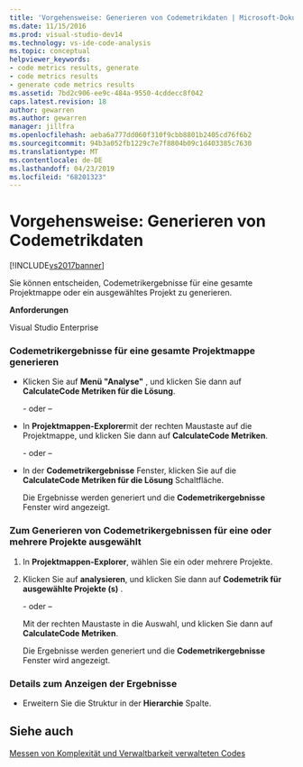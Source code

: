 ```yaml
---
title: 'Vorgehensweise: Generieren von Codemetrikdaten | Microsoft-Dokumentation'
ms.date: 11/15/2016
ms.prod: visual-studio-dev14
ms.technology: vs-ide-code-analysis
ms.topic: conceptual
helpviewer_keywords:
- code metrics results, generate
- code metrics results
- generate code metrics results
ms.assetid: 7bd2c906-ee9c-484a-9550-4cddecc8f042
caps.latest.revision: 18
author: gewarren
ms.author: gewarren
manager: jillfra
ms.openlocfilehash: aeba6a777dd060f310f9cbb8801b2405cd76f6b2
ms.sourcegitcommit: 94b3a052fb1229c7e7f8804b09c1d403385c7630
ms.translationtype: MT
ms.contentlocale: de-DE
ms.lasthandoff: 04/23/2019
ms.locfileid: "68201323"
---
```

# <a name="how-to-generate-code-metrics-data"></a>Vorgehensweise: Generieren von Codemetrikdaten
[!INCLUDE[vs2017banner](../includes/vs2017banner.md)]

Sie können entscheiden, Codemetrikergebnisse für eine gesamte Projektmappe oder ein ausgewähltes Projekt zu generieren.  
  
 **Anforderungen**  
  
 Visual Studio Enterprise  
  
### <a name="to-generate-code-metrics-results-for-an-entire-solution"></a>Codemetrikergebnisse für eine gesamte Projektmappe generieren  
  
- Klicken Sie auf **Menü "Analyse"** , und klicken Sie dann auf **CalculateCode Metriken für die Lösung**.  
  
     \- oder –  
  
- In **Projektmappen-Explorer**mit der rechten Maustaste auf die Projektmappe, und klicken Sie dann auf **CalculateCode Metriken**.  
  
     \- oder –  
  
- In der **Codemetrikergebnisse** Fenster, klicken Sie auf die **CalculateCode Metriken für die Lösung** Schaltfläche.  
  
     Die Ergebnisse werden generiert und die **Codemetrikergebnisse** Fenster wird angezeigt.  
  
### <a name="to-generate-code-metrics-results-for-one-or-more-selected-projects"></a>Zum Generieren von Codemetrikergebnissen für eine oder mehrere Projekte ausgewählt  
  
1. In **Projektmappen-Explorer**, wählen Sie ein oder mehrere Projekte.  
  
2. Klicken Sie auf **analysieren**, und klicken Sie dann auf **Codemetrik für ausgewählte Projekte (s)** .  
  
    \- oder –  
  
    Mit der rechten Maustaste in die Auswahl, und klicken Sie dann auf **CalculateCode Metriken**.  
  
   Die Ergebnisse werden generiert und die **Codemetrikergebnisse** Fenster wird angezeigt.  
  
### <a name="to-view-the-results-details"></a>Details zum Anzeigen der Ergebnisse  
  
- Erweitern Sie die Struktur in der **Hierarchie** Spalte.  
  
## <a name="see-also"></a>Siehe auch  
 [Messen von Komplexität und Verwaltbarkeit verwalteten Codes](../code-quality/measuring-complexity-and-maintainability-of-managed-code.md)
